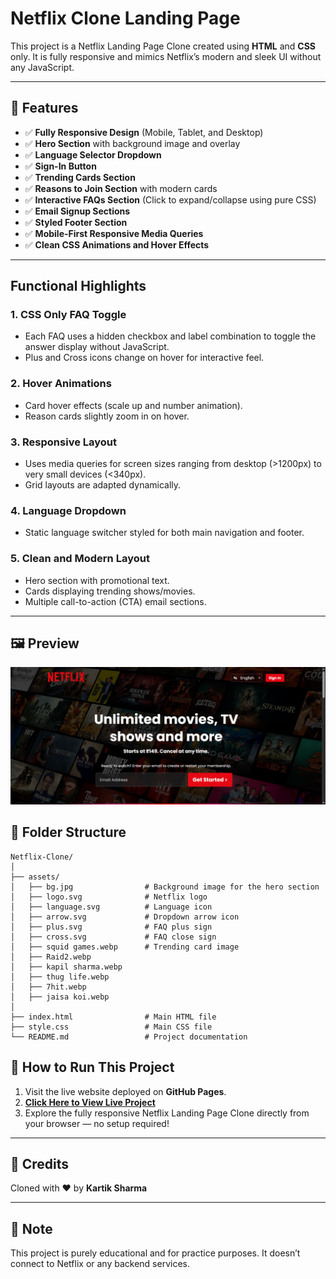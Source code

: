 # Netflix Clone Landing Page

This project is a Netflix Landing Page Clone created using **HTML** and **CSS** only. It is fully responsive and mimics Netflix’s modern and sleek UI without any JavaScript.

---

## 📌 Features

- ✅ **Fully Responsive Design** (Mobile, Tablet, and Desktop)
- ✅ **Hero Section** with background image and overlay
- ✅ **Language Selector Dropdown**
- ✅ **Sign-In Button**
- ✅ **Trending Cards Section**
- ✅ **Reasons to Join Section** with modern cards
- ✅ **Interactive FAQs Section** (Click to expand/collapse using pure CSS)
- ✅ **Email Signup Sections**
- ✅ **Styled Footer Section**
- ✅ **Mobile-First Responsive Media Queries**
- ✅ **Clean CSS Animations and Hover Effects**

---

## Functional Highlights

### 1. **CSS Only FAQ Toggle**
- Each FAQ uses a hidden checkbox and label combination to toggle the answer display without JavaScript.
- Plus and Cross icons change on hover for interactive feel.

### 2. **Hover Animations**
- Card hover effects (scale up and number animation).
- Reason cards slightly zoom in on hover.

### 3. **Responsive Layout**
- Uses media queries for screen sizes ranging from desktop (>1200px) to very small devices (<340px).
- Grid layouts are adapted dynamically.

### 4. **Language Dropdown**
- Static language switcher styled for both main navigation and footer.

### 5. **Clean and Modern Layout**
- Hero section with promotional text.
- Cards displaying trending shows/movies.
- Multiple call-to-action (CTA) email sections.

---

## 🖼️ Preview

![Netflix Clone Preview](Preview.png)

## 📁 Folder Structure

```
Netflix-Clone/
│
├── assets/
│   ├── bg.jpg                # Background image for the hero section
│   ├── logo.svg              # Netflix logo
│   ├── language.svg          # Language icon
│   ├── arrow.svg             # Dropdown arrow icon
│   ├── plus.svg              # FAQ plus sign
│   ├── cross.svg             # FAQ close sign
│   ├── squid games.webp      # Trending card image
│   ├── Raid2.webp
│   ├── kapil sharma.webp
│   ├── thug life.webp
│   ├── 7hit.webp
│   ├── jaisa koi.webp
│
├── index.html                # Main HTML file
├── style.css                 # Main CSS file
└── README.md                 # Project documentation
```


## 📌 How to Run This Project

1. Visit the live website deployed on **GitHub Pages**.
2. **[Click Here to View Live Project](https://kartikgithubusername.github.io/repository-name/)** 
3. Explore the fully responsive Netflix Landing Page Clone directly from your browser — no setup required!


---

## 🎁 Credits

Cloned with ❤️ by **Kartik Sharma**

---

## 📢 Note

This project is purely educational and for practice purposes. It doesn’t connect to Netflix or any backend services.


